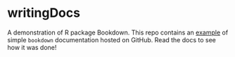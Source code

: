 # writingDocs

A demonstration of R package Bookdown. This repo contains an [example](docs/_book) of simple `bookdown` documentation hosted on GitHub. Read the docs to see how it was done!
